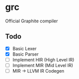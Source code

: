 # grc
Official Graphite compiler

## Todo
- [x] Basic Lexer
- [x] Basic Parser
- [ ] Implement HIR (High Level IR)
- [ ] Implement MIR (Mid Level IR)
- [ ] MIR -> LLVM IR Codegen
